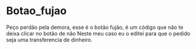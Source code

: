 # Botao_fujao

Peço perdão pela demora, esse é o botão fujão, é um código que não te deixa clicar no botão de não
Neste meu caso eu o editei para que o pedido seja uma transferencia de dinheiro.

